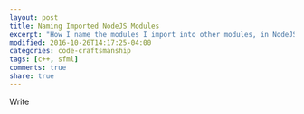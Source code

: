 ```yaml
---
layout: post
title: Naming Imported NodeJS Modules
excerpt: "How I name the modules I import into other modules, in NodeJS."
modified: 2016-10-26T14:17:25-04:00
categories: code-craftsmanship
tags: [c++, sfml]
comments: true
share: true
---
```


Write

